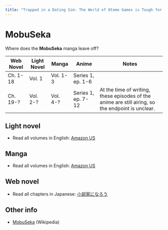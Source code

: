 ```yaml
---
title: "Trapped in a Dating Sim: The World of Otome Games is Tough for Mobs / Otomege Sekai wa Mob ni Kibishii Sekai desu"
---
```


# MobuSeka

Where does the **MobuSeka** manga leave off?

<table>
    <thead>
        <tr>
            <th>Web Novel</th>
            <th>Light Novel</th>
            <th>Manga</th>
            <th>Anime</th>
            <th>Notes</th>
        </tr>
    </thead>
    <tbody>
        <tr>
            <td>Ch. 1-18</td>
            <td>Vol. 1</td>
            <td>Vol. 1-3</td>
            <td>Series 1, ep. 1-6</td>
            <td> </td>
        </tr>
        <tr>
            <td>Ch. 19-?</td>
            <td>Vol. 2-?</td>
            <td>Vol. 4-?</td>
            <td>Series 1, ep. 7-12</td>
            <td>At the time of writing, these episodes of the anime are still airing, so the endpoint is unclear.</td>
        </tr>
    </tbody>
</table>

## Light novel

* Read all volumes in English: [Amazon US](https://www.amazon.com/dp/B08NQ2X8X2)

## Manga

* Read all volumes in English: [Amazon US](https://www.amazon.com/dp/B0969QBPVC)

## Web novel

* Read all chapters in Japanese: [小説家になろう](https://ncode.syosetu.com/n3191eh/)

## Other info

* [MobuSeka](https://en.wikipedia.org/wiki/Trapped_in_a_Dating_Sim:_The_World_of_Otome_Games_is_Tough_for_Mobs#Media) (Wikipedia)
